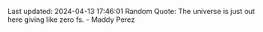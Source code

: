 Last updated: 2024-04-13 17:46:01
Random Quote: The universe is just out here giving like zero fs. - Maddy Perez